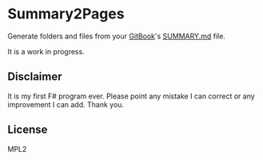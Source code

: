 # Summary2Pages

Generate folders and files from your [GitBook](https://github.com/GitbookIO/gitbook)'s [SUMMARY.md](https://github.com/GitbookIO/gitbook/blob/master/docs/SUMMARY.md) file.

It is a work in progress.

## Disclaimer

It is my first F# program ever. Please point any mistake I can correct or any improvement I can add. Thank you.

## License

MPL2
